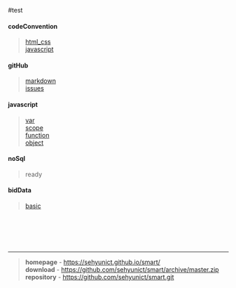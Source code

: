 #test

#### codeConvention
> [html_css](https://github.com/sehyunict/smart/tree/master/codeConvention/html_css)<br/>
> [javascript](https://github.com/sehyunict/smart/tree/master/codeConvention/javascript)

#### gitHub
> [markdown](https://github.com/sehyunict/smart/tree/master/gitHub/markdown)<br/>
> [issues](https://github.com/sehyunict/smart/tree/master/gitHub/issues)

#### javascript
> [var](https://github.com/sehyunict/smart/tree/master/javaScript/1.var)<br/>
> [scope](https://github.com/sehyunict/smart/tree/master/javaScript/2.scope)<br/>
> [function](https://github.com/sehyunict/smart/tree/master/javaScript/3.function)<br/>
> [object](https://github.com/sehyunict/smart/tree/master/javaScript/X.Object)

#### noSql
> ready

#### bidData
> [basic](https://github.com/sehyunict/smart/blob/master/bigData/)
<br/>
<br/>
<br/>
<br/>

***
> **homepage** - <a>https://sehyunict.github.io/smart/</a><br/>
> **download** - <a>https://github.com/sehyunict/smart/archive/master.zip</a><br/>
> **repository** - <span>https://github.com/sehyunict/smart.git</span>